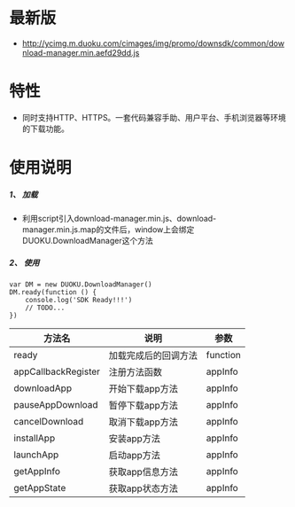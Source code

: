 # 最新版
* http://ycimg.m.duoku.com/cimages/img/promo/downsdk/common/download-manager.min.aefd29dd.js
# 特性
* 同时支持HTTP、HTTPS。一套代码兼容手助、用户平台、手机浏览器等环境的下载功能。

# 使用说明
##### 1、 加载
* 利用script引入download-manager.min.js、download-manager.min.js.map的文件后，window上会绑定DUOKU.DownloadManager这个方法

##### 2、 使用
````
var DM = new DUOKU.DownloadManager()
DM.ready(function () {
    console.log('SDK Ready!!!')
    // TODO...
})
````
| 方法名 | 说明 | 参数 |
| ------ | ------ | ------ |
| ready | 加载完成后的回调方法 | function |
| appCallbackRegister | 注册方法函数 | appInfo |
| downloadApp | 开始下载app方法 | appInfo |
| pauseAppDownload | 暂停下载app方法 | appInfo |
| cancelDownload | 取消下载app方法 | appInfo |
| installApp | 安装app方法 | appInfo |
| launchApp | 启动app方法 | appInfo |
| getAppInfo | 获取app信息方法 | appInfo |
| getAppState | 获取app状态方法 | appInfo |